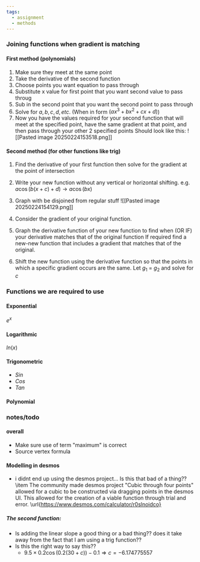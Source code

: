 ```yaml
---
tags:
  - assignment
  - methods
---
```

### Joining functions when gradient is matching
#### First method (polynomials)
1. Make sure they meet at the same point
2. Take the derivative of the second function
3. Choose points you want equation to pass through
4. Substitute x value for first point that you want second value to pass throug
5. Sub in the second point that you want the second point to pass through
6. Solve for $a, b, c, d,etc.$ (When in form $(ax^3+bx^2+cx+d)$) 
7. Now you have the values required for your second function that will meet at the specified point, have the same gradient at that point, and then pass through your other 2 specified points
Should look like this:
![[Pasted image 20250224153518.png]]
#### Second method (for other functions like trig)
1. Find the derivative of your first function then solve for the gradient at the point of intersection
2. Write your new function without any vertical or horizontal shifting. e.g. $a\cos(b(x+c)+d)\rightarrow a\cos(bx)$
3. Graph with be disjoined from regular stuff
	![[Pasted image 20250224154129.png]]

4. Consider the gradient of your original function. 
5. Graph the derivative function of your new function to find when (OR IF) your derivative matches that of the original function
	If required find a new-new function that includes a gradient that matches that of the original. 
6. Shift the new function using the derivative function so that the points in which a specific gradient occurs are the same. 
	Let $g_1$ = $g_2$ and solve for $c$ 

### Functions we are required to use
#### Exponential
$e^x$
#### Logarithmic 
$ln(x)$
#### Trigonometric
- $Sin$
- $Cos$
- $Tan$
#### Polynomial



### notes/todo
#### overall
- Make sure use of term "maximum" is correct
- Source vertex formula
#### Modelling in desmos
- i didnt end up using the desmos project... Is this that bad of a thing??
	\item The community made desmos project "Cubic through four points" allowed for a cubic to be constructed via dragging points in the desmos UI. This allowed for the creation of a viable function through trial and error.  \url{https://www.desmos.com/calculator/r0slnoidco}

##### The second function:
- Is adding the linear slope a good thing or a bad thing?? does it take away from the fact that I am using a trig function??
- Is this the right way to say this??
	-  $9.5\times0.2\cos (0.2(30+c))-0.1 \Rightarrow c=-6.174775557$